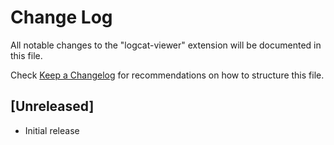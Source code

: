 # Change Log

All notable changes to the "logcat-viewer" extension will be documented in this file.

Check [Keep a Changelog](http://keepachangelog.com/) for recommendations on how to structure this file.

## [Unreleased]

- Initial release